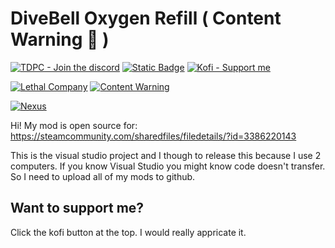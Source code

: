 # DiveBell Oxygen Refill ( Content Warning 👀 )
[![TDPC - Join the discord](https://img.shields.io/badge/TDPC-Join_my_discord!-424db8?style=plastic&logo=discord&logoColor=%23ffffff&labelColor=%235865F2)](https://www.discord.gg/38hGSYrPyj)
[![Static Badge](https://img.shields.io/badge/Lethal_Comany_Modding-I_have_a_modding_thread!-830000?style=plastic&logo=discord&logoColor=%23ffffff&labelColor=%23bc1d00)](https://discord.com/channels/1168655651455639582/1297711493151719515)
[![Kofi - Support me](https://img.shields.io/badge/Kofi-Support_me_on_kofi!-cf4922?style=plastic&logo=kofi&logoColor=%23ffffff&labelColor=%23FF6433)](https://ko-fi.com/atomictyler)

[![Lethal Company](https://img.shields.io/badge/AtomicStudio-Lethal_Company_Mods!-2381bf?style=plastic&logo=thunderstore&logoColor=%23ffffff&labelColor=35afff)](https://thunderstore.io/c/lethal-company/p/AtomicStudio/)
[![Content Warning](https://img.shields.io/badge/AtomicStudio-Content_Warning_Mods!-2381bf?style=plastic&logo=thunderstore&logoColor=%23ffffff&labelColor=35afff)](https://thunderstore.io/c/content-warning/p/AtomicStudio/)

[![Nexus](https://img.shields.io/badge/NexusMods-I_have_mods_there_too!-e26a00?style=plastic&logo=nexusmods&logoColor=%23ffffff&labelColor=%23E6832B)](https://next.nexusmods.com/profile/atomictyler1/mods)

Hi! My mod is open source for: https://steamcommunity.com/sharedfiles/filedetails/?id=3386220143

This is the visual studio project and I though to release this because I use 2 computers.
If you know Visual Studio you might know code doesn't transfer. So I need to upload all of my mods to github.

## Want to support me?

Click the kofi button at the top. I would really appricate it. 
